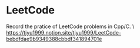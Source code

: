 # LeetCode

Record the pratice of LeetCode problems in Cpp/C.
\\
https://tjyu1999.notion.site/tjyu1999/LeetCode-bebdfdae9b9349388cbbdf341894701e
